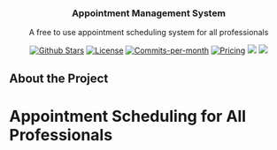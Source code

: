 <h3 align="center">Appointment Management System</h3>

  <p align="center">
    A free to use appointment scheduling system for all professionals
  </p>

<p align="center">
   <a href="https://github.com/defalt18/spm-group5-mpams/stargazers"><img src="https://img.shields.io/github/stars/defalt18/spm-group5-mpams" alt="Github Stars"></a>
   <a href="https://github.com/defalt18/spm-group5-mpams/blob/main/LICENSE"><img src="https://img.shields.io/badge/license-MIT" alt="License"></a>
   <a href="https://github.com/defalt18/spm-group5-mpams/pulse"><img src="https://img.shields.io/github/commit-activity/m/defalt18/spm-group5-mpams" alt="Commits-per-month"></a>
   <a href="https://github.com"><img src="https://img.shields.io/badge/Pricing-Free-brightgreen" alt="Pricing"></a>
   <a href="https://github.com/defalt18/spm-group5-mpams/issues?q=is:issue+is:open+label:%22%F0%9F%99%8B%F0%9F%8F%BB%E2%80%8D%E2%99%82%EF%B8%8Fhelp+wanted%22"><img src="https://img.shields.io/badge/Help%20Wanted-Contribute-blue"></a>
   <a href="https://discord.com/channels/1125390093386010654/1125398231585661040"><img src="https://img.shields.io/badge/translations-contribute-brightgreen" /></a>
</p>

<!-- ABOUT THE PROJECT -->

## About the Project

[//]: # (<img width="100%" alt="booking-screen" src="https://github.com/calcom/cal.com/assets/8019099/407e727e-ff19-4ca4-bcae-049dca05cf02">)

# Appointment Scheduling for All Professionals



